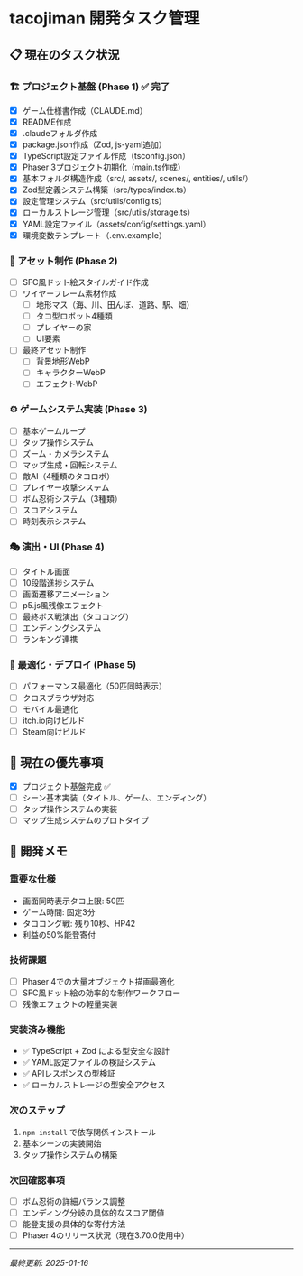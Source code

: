 # tacojiman 開発タスク管理

## 📋 現在のタスク状況

### 🏗️ プロジェクト基盤 (Phase 1) ✅ 完了
- [x] ゲーム仕様書作成（CLAUDE.md）
- [x] README作成
- [x] .claudeフォルダ作成
- [x] package.json作成（Zod, js-yaml追加）
- [x] TypeScript設定ファイル作成（tsconfig.json）
- [x] Phaser 3プロジェクト初期化（main.ts作成）
- [x] 基本フォルダ構造作成（src/, assets/, scenes/, entities/, utils/）
- [x] Zod型定義システム構築（src/types/index.ts）
- [x] 設定管理システム（src/utils/config.ts）
- [x] ローカルストレージ管理（src/utils/storage.ts）
- [x] YAML設定ファイル（assets/config/settings.yaml）
- [x] 環境変数テンプレート（.env.example）

### 🎨 アセット制作 (Phase 2)
- [ ] SFC風ドット絵スタイルガイド作成
- [ ] ワイヤーフレーム素材作成
  - [ ] 地形マス（海、川、田んぼ、道路、駅、畑）
  - [ ] タコ型ロボット4種類
  - [ ] プレイヤーの家
  - [ ] UI要素
- [ ] 最終アセット制作
  - [ ] 背景地形WebP
  - [ ] キャラクターWebP
  - [ ] エフェクトWebP

### ⚙️ ゲームシステム実装 (Phase 3)
- [ ] 基本ゲームループ
- [ ] タップ操作システム
- [ ] ズーム・カメラシステム
- [ ] マップ生成・回転システム
- [ ] 敵AI（4種類のタコロボ）
- [ ] プレイヤー攻撃システム
- [ ] ボム忍術システム（3種類）
- [ ] スコアシステム
- [ ] 時刻表示システム

### 🎭 演出・UI (Phase 4)
- [ ] タイトル画面
- [ ] 10段階進捗システム
- [ ] 画面遷移アニメーション
- [ ] p5.js風残像エフェクト
- [ ] 最終ボス戦演出（タココング）
- [ ] エンディングシステム
- [ ] ランキング連携

### 🚀 最適化・デプロイ (Phase 5)
- [ ] パフォーマンス最適化（50匹同時表示）
- [ ] クロスブラウザ対応
- [ ] モバイル最適化
- [ ] itch.io向けビルド
- [ ] Steam向けビルド

## 🎯 現在の優先事項
- [x] プロジェクト基盤完成 ✅
- [ ] シーン基本実装（タイトル、ゲーム、エンディング）
- [ ] タップ操作システムの実装
- [ ] マップ生成システムのプロトタイプ

## 📝 開発メモ

### 重要な仕様
- 画面同時表示タコ上限: 50匹
- ゲーム時間: 固定3分
- タココング戦: 残り10秒、HP42
- 利益の50%能登寄付

### 技術課題
- [ ] Phaser 4での大量オブジェクト描画最適化
- [ ] SFC風ドット絵の効率的な制作ワークフロー
- [ ] 残像エフェクトの軽量実装

### 実装済み機能
- ✅ TypeScript + Zod による型安全な設計
- ✅ YAML設定ファイルの検証システム
- ✅ APIレスポンスの型検証
- ✅ ローカルストレージの型安全アクセス

### 次のステップ
1. `npm install` で依存関係インストール
2. 基本シーンの実装開始
3. タップ操作システムの構築

### 次回確認事項
- [ ] ボム忍術の詳細バランス調整
- [ ] エンディング分岐の具体的なスコア閾値
- [ ] 能登支援の具体的な寄付方法
- [ ] Phaser 4のリリース状況（現在3.70.0使用中）

---
*最終更新: 2025-01-16*